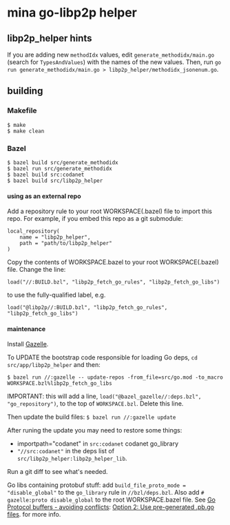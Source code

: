 # mina go-libp2p helper

## libp2p_helper hints

If you are adding new `methodIdx` values, edit `generate_methodidx/main.go`
(search for `TypesAndValues`) with the names of the new values. Then, run `go
run generate_methodidx/main.go > libp2p_helper/methodidx_jsonenum.go`.

## building

### Makefile

```
$ make
$ make clean
```

### Bazel

```
$ bazel build src/generate_methodidx
$ bazel run src/generate_methodidx
$ bazel build src:codanet
$ bazel build src/libp2p_helper
```

#### using as an external repo

Add a repository rule to your root WORKSPACE(.bazel) file to import this repo.  For example, if you embed this repo as a git submodule:

```
local_repository(
    name = "libp2p_helper",
    path = "path/to/libp2p_helper"
)
```

Copy the contents of WORKSPACE.bazel to your root WORKSPACE(.bazel)
file. Change the line:

```
load("//:BUILD.bzl", "libp2p_fetch_go_rules", "libp2p_fetch_go_libs")
```

to use the fully-qualified label, e.g.

```
load("@libp2p//:BUILD.bzl", "libp2p_fetch_go_rules", "libp2p_fetch_go_libs")
```

#### maintenance

Install [Gazelle](https://github.com/bazelbuild/bazel-gazelle).

To UPDATE the bootstrap code responsible for loading Go deps, `cd
src/app/libp2p_helper` and then:

`$ bazel run //:gazelle -- update-repos -from_file=src/go.mod -to_macro WORKSPACE.bzl%libp2p_fetch_go_libs`

IMPORTANT: this will add a line, `load("@bazel_gazelle//:deps.bzl",
"go_repository")`, to the top of `WORKSPACE.bzl`. Delete this line.

Then update the build files: `$ bazel run //:gazelle update`

After runing the update you may need to restore some things:

* importpath="codanet" in `src:codanet` codanet go_library
* `"//src:codanet"` in the deps list of `src/libp2p_helper:libp2p_helper_lib`.

Run a git diff to see what's needed.

Go libs containing protobuf stuff: add `build_file_proto_mode =
"disable_global"` to the `go_library` rule in `//bzl/deps.bzl`. Also
add `# gazelle:proto disable_global` to the root WORKSPACE.bazel file.
See [Go Protocol buffers - avoiding
conflicts](https://github.com/bazelbuild/rules_go/blob/master/proto/core.rst#avoiding-conflicts): [Option 2: Use pre-generated .pb.go files](https://github.com/bazelbuild/rules_go/blob/master/proto/core.rst#option-2-use-pre-generated-pb-go-files).
for more info.
